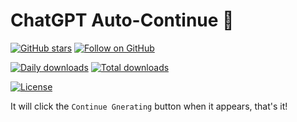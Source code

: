 # ChatGPT Auto-Continue 🔄

[![GitHub stars](https://img.shields.io/github/stars/mefengl/chat-play?style=social)](https://github.com/mefengl/chat-play)
[![Follow on GitHub](https://img.shields.io/github/followers/mefengl?label=Follow%20%40mefengl&style=social)](https://github.com/mefengl)

[![Daily downloads](https://img.shields.io/greasyfork/dd/466663)](https://greasyfork.org/scripts/466663/stats)
[![Total downloads](https://img.shields.io/greasyfork/dt/466663)](https://greasyfork.org/scripts/466663/stats)

[![License](https://img.shields.io/greasyfork/l/466663?color=&label=License)](https://opensource.org/licenses/MIT)

It will click the `Continue Gnerating` button when it appears, that's it!
